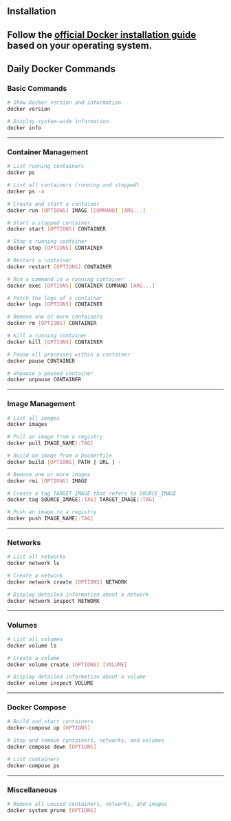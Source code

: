## Installation
Follow the [official Docker installation guide](https://docs.docker.com/get-docker/) based on your operating system.
---

## Daily Docker Commands

### Basic Commands
```bash
# Show Docker version and information
docker version

# Display system-wide information
docker info
```
---

### Container Management
```bash
# List running containers
docker ps

# List all containers (running and stopped)
docker ps -a

# Create and start a container
docker run [OPTIONS] IMAGE [COMMAND] [ARG...]

# Start a stopped container
docker start [OPTIONS] CONTAINER

# Stop a running container
docker stop [OPTIONS] CONTAINER

# Restart a container
docker restart [OPTIONS] CONTAINER

# Run a command in a running container
docker exec [OPTIONS] CONTAINER COMMAND [ARG...]

# Fetch the logs of a container
docker logs [OPTIONS] CONTAINER

# Remove one or more containers
docker rm [OPTIONS] CONTAINER

# Kill a running container
docker kill [OPTIONS] CONTAINER

# Pause all processes within a container
docker pause CONTAINER

# Unpause a paused container
docker unpause CONTAINER
```
---

### Image Management
```bash
# List all images
docker images

# Pull an image from a registry
docker pull IMAGE_NAME[:TAG]

# Build an image from a Dockerfile
docker build [OPTIONS] PATH | URL | -

# Remove one or more images
docker rmi [OPTIONS] IMAGE

# Create a tag TARGET_IMAGE that refers to SOURCE_IMAGE
docker tag SOURCE_IMAGE[:TAG] TARGET_IMAGE[:TAG]

# Push an image to a registry
docker push IMAGE_NAME[:TAG]
```
---

### Networks
```bash
# List all networks
docker network ls

# Create a network
docker network create [OPTIONS] NETWORK

# Display detailed information about a network
docker network inspect NETWORK
```
---

### Volumes
```bash
# List all volumes
docker volume ls

# Create a volume
docker volume create [OPTIONS] [VOLUME]

# Display detailed information about a volume
docker volume inspect VOLUME
```
---

### Docker Compose
```bash
# Build and start containers
docker-compose up [OPTIONS]

# Stop and remove containers, networks, and volumes
docker-compose down [OPTIONS]

# List containers
docker-compose ps
```
---

### Miscellaneous
```bash
# Remove all unused containers, networks, and images
docker system prune [OPTIONS]
```
